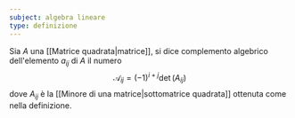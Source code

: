 ```yaml
---
subject: algebra lineare
type: definizione
---
```

Sia $A$ una [[Matrice quadrata|matrice]], si dice complemento algebrico dell'elemento $a_{ij}$ di $A$ il numero
$$
\mathcal{A}_{ij}=(-1)^{i+j}\det(A_{ij})
$$
dove $A_{ij}$ è la [[Minore di una matrice|sottomatrice quadrata]] ottenuta come nella definizione.